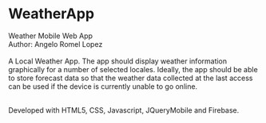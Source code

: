 # WeatherApp
Weather Mobile Web App<br/>
Author: Angelo Romel Lopez <br/><br/>
A Local Weather App. The app should display weather information graphically for a number of selected locales. Ideally, the app
should be able to store forecast data so that the weather data collected at the last access can be used if the device is currently unable to go online.<br/><br/>

Developed with HTML5, CSS, Javascript, JQueryMobile and Firebase.
